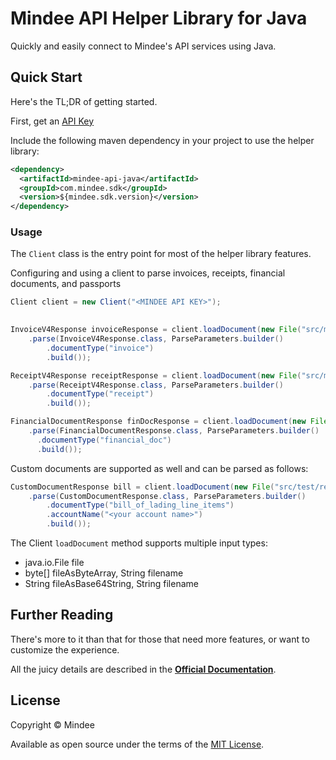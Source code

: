 # Mindee API Helper Library for Java
Quickly and easily connect to Mindee's API services using Java.


## Quick Start
Here's the TL;DR of getting started.

First, get an [API Key](https://developers.mindee.com/docs/create-api-key)

Include the following maven dependency in your project to use the helper library:
```xml
<dependency>
  <artifactId>mindee-api-java</artifactId>
  <groupId>com.mindee.sdk</groupId>
  <version>${mindee.sdk.version}</version>
</dependency>
```


### Usage
The `Client` class is the entry point for most of the helper library features.

Configuring and using a client to parse invoices, receipts, financial documents, and passports
```java
Client client = new Client("<MINDEE API KEY>");
   

InvoiceV4Response invoiceResponse = client.loadDocument(new File("src/main/resources/invoices/invoice1.pdf"))
    .parse(InvoiceV4Response.class, ParseParameters.builder()
        .documentType("invoice")
        .build());

ReceiptV4Response receiptResponse = client.loadDocument(new File("src/main/resources/receipts/receipt1.pdf"))
    .parse(ReceiptV4Response.class, ParseParameters.builder()
        .documentType("receipt")
        .build());

FinancialDocumentResponse finDocResponse = client.loadDocument(new File("src/main/resources/findocs/findoc1.pdf"))
    .parse(FinancialDocumentResponse.class, ParseParameters.builder()
      .documentType("financial_doc")
      .build());
```

Custom documents are supported as well and can be parsed as follows:
```java
CustomDocumentResponse bill = client.loadDocument(new File("src/test/resources/custom/custom1.pdf"))
    .parse(CustomDocumentResponse.class, ParseParameters.builder()
        .documentType("bill_of_lading_line_items")
        .accountName("<your account name>")
        .build());
```

The Client `loadDocument` method supports multiple input types:
* java.io.File file
* byte[] fileAsByteArray, String filename
* String fileAsBase64String, String filename


## Further Reading
There's more to it than that for those that need more features, or want to
customize the experience.

All the juicy details are described in the
**[Official Documentation](https://developers.mindee.com/docs/java-ocr-sdk)**.


## License
Copyright © Mindee

Available as open source under the terms of the [MIT License](https://opensource.org/licenses/MIT).

